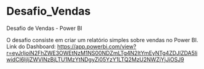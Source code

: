 # Desafio_Vendas
Desafio de Vendas - Power BI

O desafio consiste em criar um relatório simples sobre vendas no Power BI.
Link do Dashboard: https://app.powerbi.com/view?r=eyJrIjoiN2FhZWE3OWEtNzM1NS00NDZmLTg4N2ItYmEyNTg4ZDJlZDA5IiwidCI6IjljZWVlNzBjLTU1MzYtNDgyZi05YzY1LTQ2MzU2NWZjYjJiOSJ9
